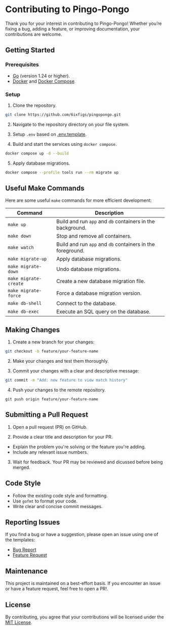 # Contributing to Pingo-Pongo

Thank you for your interest in contributing to Pingo-Pongo! Whether you’re fixing a bug, adding a feature, or improving documentation, your contributions are welcome.

## Getting Started

### Prerequisites

- [Go](https://golang.org/) (version 1.24 or higher).
- [Docker](https://www.docker.com/) and [Docker Compose](https://docs.docker.com/compose/).

### Setup  

1. Clone the repository.

```bash
git clone https://github.com/6ixfigs/pingopongo.git
```

2. Navigate to the repository directory on your file system.

3. Setup `.env` based on [.env.template](.env.template).

4. Build and start the services using `docker compose`.

```bash
docker compose up -d --build
```

5. Apply database migrations.

```bash
docker compose --profile tools run --rm migrate up
```

## Useful Make Commands

Here are some useful `make` commands for more efficient development:

| Command               | Description                                                |
|-----------------------|------------------------------------------------------------|
| `make up`             | Build and run `app` and `db` containers in the background. |
| `make down`           | Stop and remove all containers.                            |
| `make watch`          | Build and run `app` and `db` containers in the foreground. |
| `make migrate-up`     | Apply database migrations.                                 |
| `make migrate-down`   | Undo database migrations.                                  |
| `make migrate-create` | Create a new database migration file.                      |
| `make migrate-force`  | Force a database migration version.                        |
| `make db-shell`       | Connect to the database.                                   |
| `make db-exec`        | Execute an SQL query on the database.                      |

## Making Changes

1. Create a new branch for your changes:

```bash
git checkout -b feature/your-feature-name
```

2. Make your changes and test them thoroughly.

3. Commit your changes with a clear and descriptive message:

```bash
git commit -m "Add: new feature to view match history"
```

4. Push your changes to the remote repository.

```
git push origin feature/your-feature-name
```

## Submitting a Pull Request

1. Open a pull request (PR) on GitHub.

2. Provide a clear title and description for your PR.
- Explain the problem you're solving or the feature you're adding.
- Include any relevant issue numbers.

3. Wait for feedback. Your PR may be reviewed and dicussed before being merged.

## Code Style

- Follow the existing code style and formatting.
- Use `gofmt` to format your code.
- Write clear and concise commit messages.

## Reporting Issues

If you find a bug or have a suggestion, please open an issue using one of the templates:
- [Bug Report](.github/ISSUE_TEMPLATE/bug_report.md)
- [Feature Request](.github/ISSUE_TEMPLATE/feature_request.md)

## Maintenance

This project is maintained on a best-effort basis. If you encounter an issue or have a feature request, feel free to open a PR!.

## License

By contributing, you agree that your contributions will be licensed under the [MIT License](LICENSE.md).
